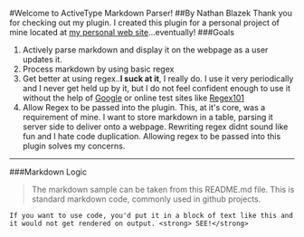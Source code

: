 #Welcome to ActiveType Markdown Parser!
##By Nathan Blazek
Thank you for checking out my plugin. I created this plugin for a personal project of mine located at [my personal web site](http://www.nateblazek.com)...eventually!
###Goals
1. Actively parse markdown and display it on the webpage as a user updates it.
12. Process markdown by using basic regex
33. Get better at using regex..**I suck at it**, I really do. I use it very periodically and I never get held up by it, but I do not feel confident enough to use it without the help of [Google](http://www.google.com) or online test sites like [Regex101](http://www.regex101.com)
3. Allow Regex to be passed into the plugin. This, at it's core, was a requirement of mine. I want to store markdown in a table, parsing it server side to deliver onto a webpage. Rewriting regex didnt sound like fun and I hate code duplication. Allowing regex to be passed into this plugin solves my concerns.
------------
###Markdown Logic
> The markdown sample can be taken from this README.md file. This is standard markdown code, commonly used in github projects.

`If you want to use code, you'd put it in a block of text like this and it would not get rendered on output. <strong> SEE!</strong>`



